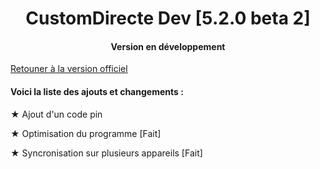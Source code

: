 <H1 align="center">
CustomDirecte Dev [5.2.0 beta 2]
</H1>
<H4 align="center">
Version en développement
</H4>

[Retouner à la version officiel](https://github.com/Bastian-Noel/CustomDirecte)

<H4>Voici la liste des ajouts et changements :</H4>

★ Ajout d'un code pin

★ Optimisation du programme [Fait]

★ Syncronisation sur plusieurs appareils [Fait]
